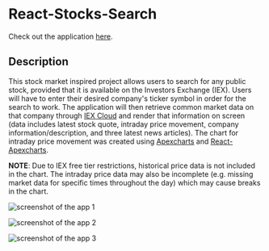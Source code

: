 # React-Stocks-Search

Check out the application [here](https://ricky-ho.github.io/react-stocks-search/).

## Description
This stock market inspired project allows users to search for any public stock, provided that it is available on the Investors Exchange (IEX). Users will have to enter their desired company's ticker symbol in order for the search to work. The application will then retrieve common market data on that company through [IEX Cloud](https://iexcloud.io) and render that information on screen (data includes latest stock quote, intraday price movement, company information/description, and three latest news articles). The chart for intraday price movement was created using [Apexcharts](https://apexcharts.com/) and [React-Apexcharts](https://www.npmjs.com/package/react-apexcharts).

**NOTE**: Due to IEX free tier restrictions, historical price data is not included in the chart. The intraday price data may also be incomplete (e.g. missing market data for specific times throughout the day) which may cause breaks in the chart.

![screenshot of the app 1](https://res.cloudinary.com/ricky-ho/image/upload/c_scale,w_1080/v1620087207/msedge_zUlL7LmgsV_yf31vg.png)

![screenshot of the app 2](https://res.cloudinary.com/ricky-ho/image/upload/c_scale,w_1080/v1620087223/msedge_4ZALh62gUz_b7z1zu.png)

![screenshot of the app 3](https://res.cloudinary.com/ricky-ho/image/upload/c_scale,w_1080/v1620087208/msedge_Mt5r1vVDke_baiypt.png)
